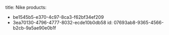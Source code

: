 title: Nike
products:
  - be1545b5-e370-4c97-8ca3-f62bf34ef209
  - 3ea70130-4796-4777-8032-ecde10b0db58
id: 07693ab8-9365-4566-b2cb-9a5ae90e0b1f
